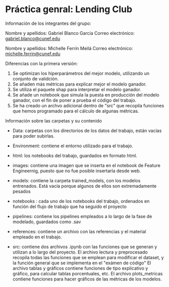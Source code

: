 # Práctica genral: Lending Club 

Información de los integrantes del grupo:

Nombre y apellidos: Gabriel Blanco García
Correo electrónico: gabriel.blanco@cunef.edu

Nombre y apellidos: Michelle Ferrín Meilá
Correo electrónico: michelle.ferrin@cunef.edu


Diferencias con la primera versión:
1. Se optimizan los hiperparámetros del mejor modelo, utilizando un conjunto
de validción.
2. Se añaden más métricas para explicar mejor el modelo ganador.
3. Se utiliza el paquete shap para interpretar el modelo ganador. 
4. Se añade un notebook que simula la puesta en producción del modelo ganador, con
el fin de poner a prueba el código del trabajo.
5. Se ha creado un archvo adicional dentro de "src" que recopila funciones que hemos
programado para el cálculo de algunas métricas.

Información sobre las carpetas y su contenido 
- Data: carpetas con los directorios de los datos del trabajo, están vacías para poder subirlas. 

- Environment: contiene el entorno utilizado para el trabajo.

- html: los notebooks del trabajo, guardados en formato html.

- images: contiene una imagen que se inserta en el notebook de Feature Engineernig, puesto que no fue 
posible insertarla desde web.

- models: contiene la carpeta trained_models, con los modelos entrenados. Está vacía porque algunos de ellos 
son extremadamente pesados

- notebooks : cada uno de los notebooks del trabajo, ordenados en función del flujo de trabajo que ha 
seguido el proyecto

- pipelines: contiene los pipelines empleados a lo largo de la fase de modelado, guardados como .sav

- references: contiene un archivo con las referencias y el material empleado en el trabajo.

- src: contiene dos archivos  .ipynb con las funciones que se generan y utilizan a lo largo del proyecto. 
El archivo lectura y preprocesado recopila todas las funciones que se emplean para modificar el dataset, y la función general que se implementa en el "exámen de código"
El archivo tablas y gráficos contiene funciones de tipo explicativo y gráfico, para calcular tablas porcentuales, etc.
El archivo plots_metricas contiene funciones para hacer gráficos de las métricas
de los modelos.
   

